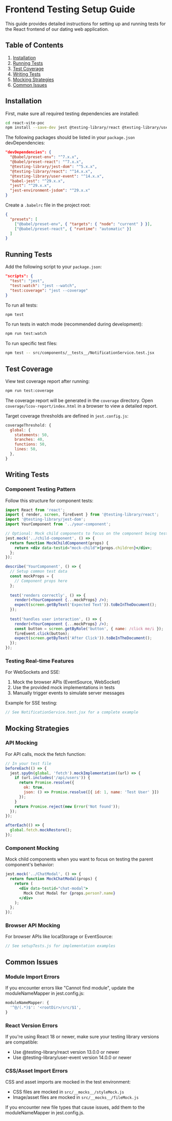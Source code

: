 # Frontend Testing Setup Guide

This guide provides detailed instructions for setting up and running tests for the React frontend of our dating web application.

## Table of Contents

1. [Installation](#installation)
2. [Running Tests](#running-tests)
3. [Test Coverage](#test-coverage)
4. [Writing Tests](#writing-tests)
5. [Mocking Strategies](#mocking-strategies)
6. [Common Issues](#common-issues)

## Installation

First, make sure all required testing dependencies are installed:

```bash
cd react-vite-poc
npm install --save-dev jest @testing-library/react @testing-library/user-event @testing-library/jest-dom jest-environment-jsdom @babel/preset-env @babel/preset-react babel-jest
```

The following packages should be listed in your `package.json` devDependencies:

```json
"devDependencies": {
  "@babel/preset-env": "^7.x.x",
  "@babel/preset-react": "^7.x.x",
  "@testing-library/jest-dom": "^5.x.x",
  "@testing-library/react": "^14.x.x",
  "@testing-library/user-event": "^14.x.x",
  "babel-jest": "^29.x.x",
  "jest": "^29.x.x",
  "jest-environment-jsdom": "^29.x.x"
}
```

Create a `.babelrc` file in the project root:

```json
{
  "presets": [
    ["@babel/preset-env", { "targets": { "node": "current" } }],
    ["@babel/preset-react", { "runtime": "automatic" }]
  ]
}
```

## Running Tests

Add the following script to your `package.json`:

```json
"scripts": {
  "test": "jest",
  "test:watch": "jest --watch",
  "test:coverage": "jest --coverage"
}
```

To run all tests:

```bash
npm test
```

To run tests in watch mode (recommended during development):

```bash
npm run test:watch
```

To run specific test files:

```bash
npm test -- src/components/__tests__/NotificationService.test.jsx
```

## Test Coverage

View test coverage report after running:

```bash
npm run test:coverage
```

The coverage report will be generated in the `coverage` directory. Open `coverage/lcov-report/index.html` in a browser to view a detailed report.

Target coverage thresholds are defined in `jest.config.js`:

```javascript
coverageThreshold: {
  global: {
    statements: 50,
    branches: 40,
    functions: 50,
    lines: 50,
  },
}
```

## Writing Tests

### Component Testing Pattern

Follow this structure for component tests:

```jsx
import React from 'react';
import { render, screen, fireEvent } from '@testing-library/react';
import '@testing-library/jest-dom';
import YourComponent from '../your-component';

// Optional: Mock child components to focus on the component being tested
jest.mock('../child-component', () => {
  return function MockChildComponent(props) {
    return <div data-testid="mock-child">{props.children}</div>;
  };
});

describe('YourComponent', () => {
  // Setup common test data
  const mockProps = {
    // Component props here
  };
  
  test('renders correctly', () => {
    render(<YourComponent {...mockProps} />);
    expect(screen.getByText('Expected Text')).toBeInTheDocument();
  });
  
  test('handles user interaction', () => {
    render(<YourComponent {...mockProps} />);
    const button = screen.getByRole('button', { name: /click me/i });
    fireEvent.click(button);
    expect(screen.getByText('After Click')).toBeInTheDocument();
  });
});
```

### Testing Real-time Features

For WebSockets and SSE:

1. Mock the browser APIs (EventSource, WebSocket)
2. Use the provided mock implementations in tests
3. Manually trigger events to simulate server messages

Example for SSE testing:

```jsx
// See NotificationService.test.jsx for a complete example
```

## Mocking Strategies

### API Mocking

For API calls, mock the fetch function:

```jsx
// In your test file
beforeEach(() => {
  jest.spyOn(global, 'fetch').mockImplementation((url) => {
    if (url.includes('/api/users')) {
      return Promise.resolve({
        ok: true,
        json: () => Promise.resolve([{ id: 1, name: 'Test User' }])
      });
    }
    return Promise.reject(new Error('Not found'));
  });
});

afterEach(() => {
  global.fetch.mockRestore();
});
```

### Component Mocking

Mock child components when you want to focus on testing the parent component's behavior:

```jsx
jest.mock('../ChatModal', () => {
  return function MockChatModal(props) {
    return (
      <div data-testid="chat-modal">
        Mock Chat Modal for {props.person?.name}
      </div>
    );
  };
});
```

### Browser API Mocking

For browser APIs like localStorage or EventSource:

```jsx
// See setupTests.js for implementation examples
```

## Common Issues

### Module Import Errors

If you encounter errors like "Cannot find module", update the moduleNameMapper in jest.config.js:

```js
moduleNameMapper: {
  '^@/(.*)$': '<rootDir>/src/$1',
}
```

### React Version Errors

If you're using React 18 or newer, make sure your testing library versions are compatible:

- Use @testing-library/react version 13.0.0 or newer
- Use @testing-library/user-event version 14.0.0 or newer

### CSS/Asset Import Errors

CSS and asset imports are mocked in the test environment:

- CSS files are mocked in `src/__mocks__/styleMock.js`
- Image/asset files are mocked in `src/__mocks__/fileMock.js`

If you encounter new file types that cause issues, add them to the moduleNameMapper in jest.config.js.